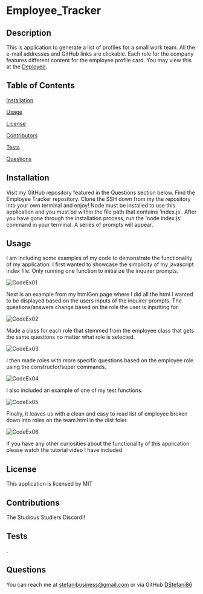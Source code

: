 # Employee_Tracker

## Description
This is application to generate a list of profiles for a small work team. All the e-mail addresses and GitHub links are clickable. Each role for the company features different content for the employee profile card. You may view this at the [Deployed](https://github.com/DStefani86/TeamProfileGenerator).

## Table of Contents

[Installation](#installation)

[Usage](#usage)

[License](#license)

[Contributors](#contributions)

[Tests](#tests)

[Questions](#questions)


## Installation
Visit my GitHub repository featured in the Questions section below. Find the Employee Tracker repository. Clone the SSH down from my the repository into your own terminal and enjoy! Node must be installed to use this application and you must be within the file path that contains 'index.js'. After you have gone through the installation process, run the 'node index.js' command in your terminal. A series of prompts will appear.

## Usage

I am including some examples of my code to demonstrate the functionality of my application. I first wanted to showcase the simplicity of my javascript index file. Only running one function to initialize the inquirer prompts. 

![CodeEx01](./assets/images/CodeEx01.png)

Next is an example from my htmlGen page where I did all the html I wanted to be displayed based on the users inputs of the inquirer prompts. The questions/answers change based on the role the user is inputting for.

![CodeEx02](./assets/images/CodeEx02.png)

Made a class for each role that stemmed from the employee class that gets the same questions no matter what role is selected.

![CodeEx03](./assets/images/CodeEx03.png)

I then made roles with more specific questions based on the employee role using the constructor/super commands.

![CodeEx04](./assets/images/CodeEx04.png)

I also included an example of one of my test functions. 

![CodeEx05](./assets/images/CodeEx05.png)

Finally, it leaves us with a clean and easy to read list of employee broken down into roles on the team.html in the dist foler.

![CodeEx06](./assets/images/CodeEx06.png)

If you have any other curiosities about the functionality of this application please watch the tutorial video I have included




## License 
This application is licensed by MIT

## Contributions
The Studious Studiers Discord!!

## Tests
.

## Questions
You can reach me at stefanibusiness@gmail.com or via GitHub [DStefani86](https://github.com/DStefani86)